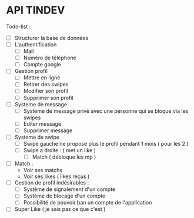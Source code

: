 # API TINDEV

Todo-list :

- [ ] Structurer la base de données
- [ ] L'authentification
    - [ ] Mail
    - [ ] Numéro de téléphone
    - [ ] Compte google
- [ ] Gestion profil
    - [ ] Mettre en ligne
    - [ ] Retirer des swipes
    - [ ] Modifier son profil
    - [ ] Supprimer son profil
- [ ] Systeme de message
  - [ ] Systeme de message privé avec une personne qui se bloque via les swipes
  - [ ] Editer message
  - [ ] Supprimer message
- [ ] Systeme de swipe
  - [ ] Swipe gauche ne propose plus le profil pendant 1 mois ( pour les 2 )
  - [ ] Swipe a droite : ( met un like )
      - [ ] Match ( débloque les mp )
- [ ] Match :
  - Voir ses matchs
  - Voir ses likes ( likes reçus )
- [ ] Gestion de profil indésirables :
  - [ ] Système de signalement d'un compte
  - [ ] Système de blocage d'un compte
  - [ ] Possibilité de pouvoir ban un compte de l'application
- [ ] Super Like ( je sais pas ce que c'est )
